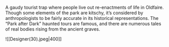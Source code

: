 A gaudy tourist trap where people live out re-enactments of life in Oldfaire. Though some elements of the park are kitschy, it’s considered by anthropologists to be fairly accurate in its historical representations. The “Park after Dark” haunted tours are famous, and there are numerous tales of real bodies rising from the ancient graves.

![[Designer(30).jpeg|400]]
